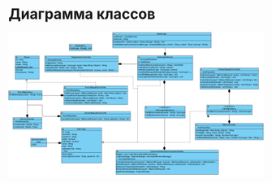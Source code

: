 # Диаграмма классов

![Диаграмма классов](https://github.com/VladMakarevich2017/OnlineDrawing/blob/master/Images/class/class.png)
